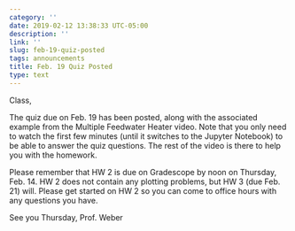 ```yaml
---
category: ''
date: 2019-02-12 13:38:33 UTC-05:00
description: ''
link: ''
slug: feb-19-quiz-posted
tags: announcements
title: Feb. 19 Quiz Posted
type: text
---
```


Class,

The quiz due on Feb. 19 has been posted, along with the associated example from
the Multiple Feedwater Heater video. Note that you only need to watch the first
few minutes (until it switches to the Jupyter Notebook) to be able to answer the
quiz questions. The rest of the video is there to help you with the homework.

Please remember that HW 2 is due on Gradescope by noon on Thursday, Feb. 14. HW
2 does not contain any plotting problems, but HW 3 (due Feb. 21) will. Please
get started on HW 2 so you can come to office hours with any questions you have.

See you Thursday,
Prof. Weber
